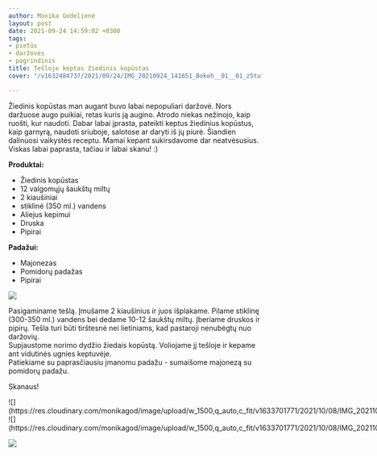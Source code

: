 ```yaml
---
author: Monika Godelienė
layout: post
date: 2021-09-24 14:59:02 +0300
tags:
- pietūs
- daržovės
- pagrindinis
title: Tešloje keptas žiedinis kopūstas
cover: "/v1632484737/2021/09/24/IMG_20210924_141651_Bokeh__01__01_z5tufz.jpg"

---
```

Žiedinis kopūstas man augant buvo labai nepopuliari daržovė. Nors daržuose augo puikiai, retas kuris ją augino. Atrodo niekas nežinojo, kaip ruošti, kur naudoti. Dabar labai įprasta, pateikti keptus žiedinius kopūstus, kaip garnyrą, naudoti sriuboje, salotose ar daryti iš jų piurė. Šiandien dalinuosi vaikystės receptu. Mamai kepant sukirsdavome dar neatvėsusius. Viskas labai paprasta, tačiau ir labai skanu! :)

**Produktai:**

* <span itemprop="recipeIngredient">Žiedinis kopūstas</span>
* <span itemprop="recipeIngredient">12 valgomųjų šaukštų miltų</span>
* <span itemprop="recipeIngredient">2 kiaušiniai</span>
* <span itemprop="recipeIngredient">stiklinė (350 ml.) vandens</span>
* <span itemprop="recipeIngredient">Aliejus kepimui</span>
* <span itemprop="recipeIngredient">Druska</span>
* <span itemprop="recipeIngredient">Pipirai</span>

**Padažui:**

* <span itemprop="recipeIngredient">Majonezas
* <span itemprop="recipeIngredient">Pomidorų padažas
* <span itemprop="recipeIngredient">Pipirai

![](https://res.cloudinary.com/monikagod/image/upload/w_1500,q_auto,c_fit/v1633701771/2021/10/08/IMG_20211008_155833_Bokeh_2_lbufjh.jpg)

Pasigaminame tešlą. Įmušame 2 kiaušinius ir juos išplakame. Pilame stiklinę (300-350 ml.) vandens bei dedame 10-12 šaukštų miltų. Įberiame druskos ir pipirų. Tešla turi būti tirštesnė nei lietiniams, kad pastaroji nenubėgtų nuo daržovių.  
Supjaustome norimo dydžio žiedais kopūstą. Voliojame jį tešloje ir kepame ant vidutinės ugnies keptuvėje.  
Patiekiame su paprasčiausiu įmanomu padažu - sumaišome majonezą su pomidorų padažu.

Skanaus!

<div class="row">
<div class="six columns" markdown="1">
![](https://res.cloudinary.com/monikagod/image/upload/w_1500,q_auto,c_fit/v1633701771/2021/10/08/IMG_20211008_160748_Bokeh_2_butkz3.jpg)
</div>
<div class="six columns" markdown="1">
![](https://res.cloudinary.com/monikagod/image/upload/w_1500,q_auto,c_fit/v1633701771/2021/10/08/IMG_20211008_161016_Bokeh__01_2_el7jo5.jpg)
</div>
</div>

![](https://res.cloudinary.com/monikagod/image/upload/w_1500,q_auto,c_fit/v1632484737/2021/09/24/IMG_20210924_141651_Bokeh__01__01_z5tufz.jpg)